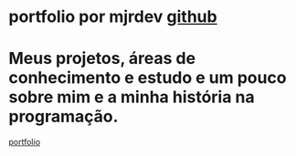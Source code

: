 # portfolio por mjrdev [github]("https://github.com/mjrdev")

# Meus projetos, áreas de conhecimento e estudo e um pouco sobre mim e a minha história na programação.

[portfolio](http://mjrdev.tech)
